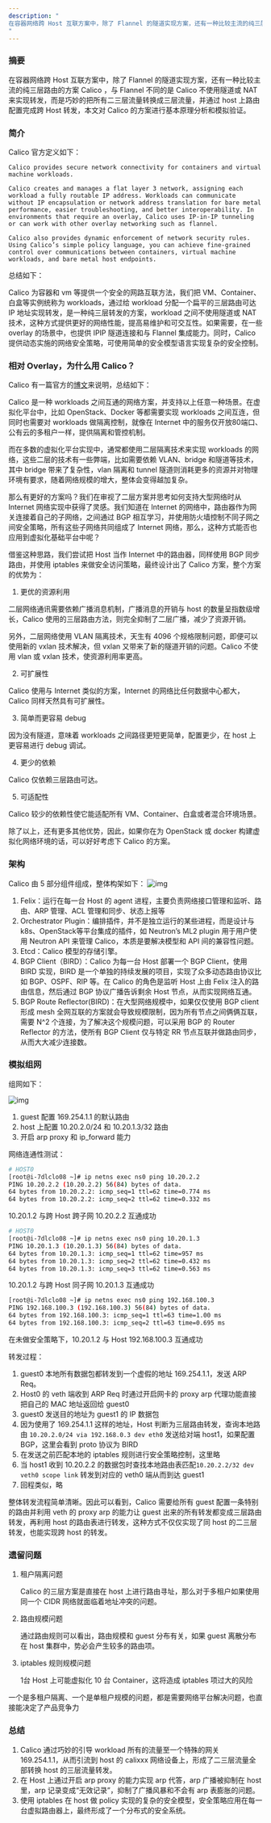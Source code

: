 ```yaml
---
description: "
在容器网络跨 Host 互联方案中，除了 Flannel 的隧道实现方案，还有一种比较主流的纯三层路由的方案 Calico ，与 Flannel 不同的是 Calico 不使用隧道或 NAT 来实现转发，而是巧妙的把所有二三层流量转换成三层流量，并通过 host 上路由配置完成跨 Host 转发，本文对 Calico 的方案进行基本原理分析和模拟验证。
"
---
```

### 摘要
在容器网络跨 Host 互联方案中，除了 Flannel 的隧道实现方案，还有一种比较主流的纯三层路由的方案 Calico ，与 Flannel 不同的是 Calico 不使用隧道或 NAT 来实现转发，而是巧妙的把所有二三层流量转换成三层流量，并通过 host 上路由配置完成跨 Host 转发，本文对 Calico 的方案进行基本原理分析和模拟验证。

### 简介

Calico 官方定义如下：

```text
Calico provides secure network connectivity for containers and virtual machine workloads.

Calico creates and manages a flat layer 3 network, assigning each workload a fully routable IP address. Workloads can communicate without IP encapsulation or network address translation for bare metal performance, easier troubleshooting, and better interoperability. In environments that require an overlay, Calico uses IP-in-IP tunneling or can work with other overlay networking such as flannel.

Calico also provides dynamic enforcement of network security rules. Using Calico’s simple policy language, you can achieve fine-grained control over communications between containers, virtual machine workloads, and bare metal host endpoints.
```
总结如下：

Calico 为容器和 vm 等提供一个安全的网路互联方法，我们把 VM、Container、白盒等实例统称为 workloads，通过给 workload 分配一个扁平的三层路由可达 IP 地址实现转发，是一种纯三层转发的方案，workload 之间不使用隧道或 NAT 技术，这种方式提供更好的网络性能，提高易维护和可交互性。如果需要，在一些 overlay 的场景中，也提供 IPIP 隧道连接和与 Flannel 集成能力。同时，Calico 提供动态实施的网络安全策略，可使用简单的安全模型语言实现复杂的安全控制。

### 相对 Overlay，为什么用 Calico？

Calico 有一篇官方的[博文](https://www.projectcalico.org/why-calico/)来说明，总结如下：

Calico 是一种 workloads 之间互通的网络方案，并支持以上任意一种场景。在虚拟化平台中，比如 OpenStack、Docker 等都需要实现 workloads 之间互连，但同时也需要对 workloads 做隔离控制，就像在 Internet 中的服务仅开放80端口、公有云的多租户一样，提供隔离和管控机制。

而在多数的虚拟化平台实现中，通常都使用二层隔离技术来实现 workloads 的网络，这些二层的技术有一些弊端，比如需要依赖 VLAN、bridge 和隧道等技术，其中 bridge 带来了复杂性，vlan 隔离和 tunnel 隧道则消耗更多的资源并对物理环境有要求，随着网络规模的增大，整体会变得越加复杂。

那么有更好的方案吗？我们在审视了二层方案并思考如何支持大型网络时从 Internet 网络实现中获得了灵感。我们知道在 Internet 的网络中，路由器作为网关连接着自己的子网络，之间通过 BGP 相互学习，并使用防火墙控制不同子网之间安全策略，所有这些子网络共同组成了 Internet 网络，那么，这种方式能否也应用到虚拟化基础平台中呢？

借鉴这种思路，我们尝试把 Host 当作 Internet 中的路由器，同样使用 BGP 同步路由，并使用 iptables 来做安全访问策略，最终设计出了 Calico 方案，整个方案的优势为：

1. 更优的资源利用

  二层网络通讯需要依赖广播消息机制，广播消息的开销与 host 的数量呈指数级增长，Calico 使用的三层路由方法，则完全抑制了二层广播，减少了资源开销。

  另外，二层网络使用 VLAN 隔离技术，天生有 4096 个规格限制问题，即便可以使用新的 vxlan 技术解决，但 vxlan 又带来了新的隧道开销的问题。Calico 不使用 vlan 或 vxlan 技术，使资源利用率更高。

2. 可扩展性

  Calico 使用与 Internet 类似的方案，Internet 的网络比任何数据中心都大，Calico 同样天然具有可扩展性。

3. 简单而更容易 debug

  因为没有隧道，意味着 workloads 之间路径更短更简单，配置更少，在 host 上更容易进行 debug 调试。

4. 更少的依赖

  Calico 仅依赖三层路由可达。

5. 可适配性

  Calico 较少的依赖性使它能适配所有 VM、Container、白盒或者混合环境场景。

除了以上，还有更多其他优势，因此，如果你在为 OpenStack 或 docker 构建虚拟化网络环境的话，可以好好考虑下 Calico 的方案。

### 架构

Calico 由 5 部分组件组成，整体构架如下：
![img](http://yangjunsss.github.io/images/calico/calico_arch.png)

1. Felix：运行在每一台 Host 的 agent 进程，主要负责网络接口管理和监听、路由、ARP 管理、ACL 管理和同步、状态上报等
2. Orchestrator Plugin：编排插件，并不是独立运行的某些进程，而是设计与 k8s、OpenStack等平台集成的插件，如 Neutron’s ML2 plugin 用于用户使用 Neutron API 来管理 Calico，本质是要解决模型和 API 间的兼容性问题。
3. Etcd：Calico 模型的存储引擎。
4. BGP Client（BIRD）：Calico 为每一台 Host 部署一个 BGP Client，使用 BIRD 实现，BIRD 是一个单独的持续发展的项目，实现了众多动态路由协议比如 BGP、OSPF、RIP 等。在 Calico 的角色是监听 Host 上由 Felix 注入的路由信息，然后通过 BGP 协议广播告诉剩余 Host 节点，从而实现网络互通。
5. BGP Route Reflector(BIRD)：在大型网络规模中，如果仅仅使用 BGP client 形成 mesh 全网互联的方案就会导致规模限制，因为所有节点之间俩俩互联，需要 N^2 个连接，为了解决这个规模问题，可以采用 BGP 的 Router Reflector 的方法，使所有 BGP Client 仅与特定 RR 节点互联并做路由同步，从而大大减少连接数。


### 模拟组网

组网如下：

![img](http://yangjunsss.github.io/images/calico/calico_network.png)

1. guest 配置 169.254.1.1 的默认路由
2. host 上配置 10.20.2.0/24 和 10.20.1.3/32 路由
3. 开启 arp proxy 和 ip_forward 能力

网络连通性测试：

```sh
# HOST0
[root@i-7dlclo08 ~]# ip netns exec ns0 ping 10.20.2.2
PING 10.20.2.2 (10.20.2.2) 56(84) bytes of data.
64 bytes from 10.20.2.2: icmp_seq=1 ttl=62 time=0.774 ms
64 bytes from 10.20.2.2: icmp_seq=2 ttl=62 time=0.332 ms
```

10.20.1.2 与跨 Host 跨子网 10.20.2.2 互通成功

```sh
# HOST0
[root@i-7dlclo08 ~]# ip netns exec ns0 ping 10.20.1.3
PING 10.20.1.3 (10.20.1.3) 56(84) bytes of data.
64 bytes from 10.20.1.3: icmp_seq=1 ttl=62 time=957 ms
64 bytes from 10.20.1.3: icmp_seq=2 ttl=62 time=0.432 ms
64 bytes from 10.20.1.3: icmp_seq=3 ttl=62 time=0.563 ms
```

10.20.1.2 与跨 Host 同子网 10.20.1.3 互通成功

```sh
[root@i-7dlclo08 ~]# ip netns exec ns0 ping 192.168.100.3
PING 192.168.100.3 (192.168.100.3) 56(84) bytes of data.
64 bytes from 192.168.100.3: icmp_seq=1 ttl=63 time=1.00 ms
64 bytes from 192.168.100.3: icmp_seq=2 ttl=63 time=0.695 ms
```

在未做安全策略下，10.20.1.2 与 Host 192.168.100.3 互通成功

转发过程：
1. guest0 本地所有数据包都转发到一个虚假的地址 169.254.1.1，发送 ARP Req。
2. Host0 的 veth 端收到 ARP Req 时通过开启网卡的 proxy arp 代理功能直接把自己的 MAC 地址返回给 guest0
3. guest0 发送目的地址为 guest1 的 IP 数据包
4. 因为使用了 169.254.1.1 这样的地址，Host 判断为三层路由转发，查询本地路由 `10.20.2.0/24 via 192.168.0.3 dev eth0` 发送给对端 host1，如果配置 BGP，这里会看到 proto 协议为 BIRD
5. 在发送之前匹配本地的 iptables 规则进行安全策略控制，这里略
6. 当 host1 收到 10.20.2.2 的数据包时查找本地路由表匹配`10.20.2.2/32 dev veth0 scope link` 转发到对应的 veth0 端从而到达 guest1
7. 回程类似，略

整体转发流程简单清晰。因此可以看到，Calico 需要给所有 guest 配置一条特别的路由并利用 veth 的 proxy arp 的能力让 guest 出来的所有转发都变成三层路由转发，再利用 host 的路由表进行转发，这种方式不仅仅实现了同 host 的二三层转发，也能实现跨 host 的转发。

### 遗留问题
1. 租户隔离问题

    Calico 的三层方案是直接在 host 上进行路由寻址，那么对于多租户如果使用同一个 CIDR 网络就面临着地址冲突的问题。

2. 路由规模问题

    通过路由规则可以看出，路由规模和 guest 分布有关，如果 guest 离散分布在 host 集群中，势必会产生较多的路由项。

3. iptables 规则规模问题

    1台 Host 上可能虚拟化 10 台 Container，这将造成 iptables 项过大的风险

一个是多租户隔离、一个是单租户规模的问题，都是需要网络平台解决问题，也直接能决定了产品竞争力

### 总结
1. Calico 通过巧妙的引导 workload 所有的流量至一个特殊的网关 169.254.1.1，从而引流到 host 的 calixxx 网络设备上，形成了二三层流量全部转换 host 的三层流量转发。
2. 在 Host 上通过开启 arp proxy 的能力实现 arp 代答，arp 广播被抑制在 host 里，arp 记录变成“无效记录”，抑制了广播风暴和不会有 arp 表膨胀的问题。
3. 使用 iptables 在 host 做 policy 实现的复杂的安全模型，安全策略应用在每一台虚拟路由器上，最终形成了一个分布式的安全系统。
